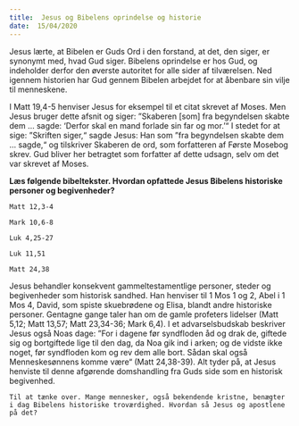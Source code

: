```yaml
---
title:  Jesus og Bibelens oprindelse og historie
date:  15/04/2020
---
```


Jesus lærte, at Bibelen er Guds Ord i den forstand, at det, den siger, er synonymt med, hvad Gud siger. Bibelens oprindelse er hos Gud, og indeholder derfor den øverste autoritet for alle sider af tilværelsen. Ned igennem historien har Gud gennem Bibelen arbejdet for at åbenbare sin vilje til menneskene.

I Matt 19,4-5 henviser Jesus for eksempel til et citat skrevet af Moses. Men Jesus bruger dette afsnit og siger: ”Skaberen [som] fra begyndelsen skabte dem … sagde: ‘Derfor skal en mand forlade sin far og mor.’“ I stedet for at sige: ”Skriften siger,“ sagde Jesus: Han som ”fra begyndelsen skabte dem … sagde,“ og tilskriver Skaberen de ord, som forfatteren af Første Mosebog skrev. Gud bliver her betragtet som forfatter af dette udsagn, selv om det var skrevet af Moses.

**Læs følgende bibeltekster. Hvordan opfattede Jesus Bibelens historiske personer og begivenheder?**

`Matt 12,3-4`

`Mark 10,6-8`

`Luk 4,25-27`

`Luk 11,51`

`Matt 24,38`

Jesus behandler konsekvent gammeltestamentlige personer, steder og begivenheder som historisk sandhed. Han henviser til 1 Mos 1 og 2, Abel i 1 Mos 4, David, som spiste skuebrødene og Elisa, blandt andre historiske personer. Gentagne gange taler han om de gamle profeters lidelser (Matt 5,12; Matt 13,57; Matt 23,34-36; Mark 6,4). I et advarselsbudskab beskriver Jesus også Noas dage: ”For i dagene før syndfloden åd og drak de, giftede sig og bortgiftede lige til den dag, da Noa gik ind i arken; og de vidste ikke noget, før syndfloden kom og rev dem alle bort. Sådan skal også Menneskesønnens komme være“ (Matt 24,38-39). Alt tyder på, at Jesus henviste til denne afgørende domshandling fra Guds side som en historisk begivenhed.

`Til at tænke over. Mange mennesker, også bekendende kristne, benægter i dag Bibelens historiske troværdighed. Hvordan så Jesus og apostlene på det?`